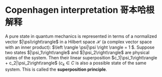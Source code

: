 # Copenhagen interpretation  哥本哈根解释

A pure state in quantum mechanics is represented in terms of a normalized
vector $|\psi\right\rangle$ in a Hilbert space $\mathcal{H}$ (a complex vector space with an
inner product): $\left \rangle \psi|\psi \right \rangle = 1 $. Suppose two states $|\psi_1\right\rangle$ and $|\psi_2\right\rangle$ are physical states of the system. Then their linear superposition $c_1|\psi_1\right\rangle + c_2|\psi_2\right\rangle$
$(c_k \in C$ is also a possible state of the same system. This is called the **superposition principle**.
